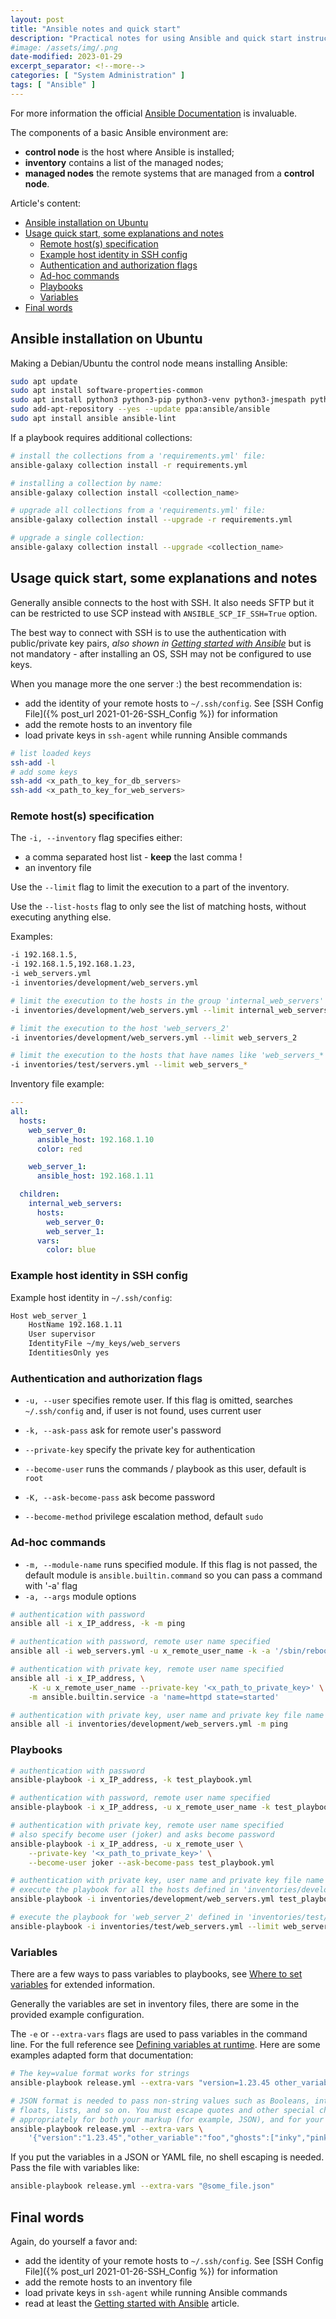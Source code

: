```yaml
---
layout: post
title: "Ansible notes and quick start"
description: "Practical notes for using Ansible and quick start instruction"
#image: /assets/img/.png
date-modified: 2023-01-29
excerpt_separator: <!--more-->
categories: [ "System Administration" ]
tags: [ "Ansible" ]
---
```


For more information the official [Ansible Documentation](https://docs.ansible.com/ansible/latest/index.html) is invaluable.

The components of a basic Ansible environment are:

- **control node** is the host where Ansible is installed;
- **inventory** contains a list of the managed nodes;
- **managed nodes** the remote systems that are managed from a **control node**.

Article's content:

- [Ansible installation on Ubuntu](#ansible-installation-on-ubuntu)
- [Usage quick start, some explanations and notes](#usage-quick-start-some-explanations-and-notes)
  - [Remote host(s) specification](#remote-hosts-specification)
  - [Example host identity in SSH config](#example-host-identity-in-ssh-config)
  - [Authentication and authorization flags](#authentication-and-authorization-flags)
  - [Ad-hoc commands](#ad-hoc-commands)
  - [Playbooks](#playbooks)
  - [Variables](#variables)
- [Final words](#final-words)

## Ansible installation on Ubuntu

Making a Debian/Ubuntu the control node means installing Ansible:

```sh
sudo apt update
sudo apt install software-properties-common
sudo apt install python3 python3-pip python3-venv python3-jmespath python3-psutil
sudo add-apt-repository --yes --update ppa:ansible/ansible
sudo apt install ansible ansible-lint
```

If a playbook requires additional collections:

```sh
# install the collections from a 'requirements.yml' file:
ansible-galaxy collection install -r requirements.yml

# installing a collection by name:
ansible-galaxy collection install <collection_name>

# upgrade all collections from a 'requirements.yml' file:
ansible-galaxy collection install --upgrade -r requirements.yml

# upgrade a single collection:
ansible-galaxy collection install --upgrade <collection_name>
```

## Usage quick start, some explanations and notes

Generally ansible connects to the host with SSH.
It also needs SFTP but it can be restricted to use SCP instead with `ANSIBLE_SCP_IF_SSH=True` option.

The best way to connect with SSH is to use the authentication with public/private key pairs,
*also shown in [Getting started with Ansible](https://docs.ansible.com/ansible/latest/getting_started/index.html)* but is not mandatory - after installing an OS, SSH may not be configured to use keys.

When you manage more the one server :) the best recommendation is:

- add the identity of your remote hosts to `~/.ssh/config`. See [SSH Config File]({% post_url 2021-01-26-SSH_Config %}) for information
- add the remote hosts to an inventory file
- load private keys in `ssh-agent` while running Ansible commands

```sh
# list loaded keys
ssh-add -l
# add some keys
ssh-add <x_path_to_key_for_db_servers>
ssh-add <x_path_to_key_for_web_servers>
```

### Remote host(s) specification

The `-i, --inventory` flag specifies either:

- a comma separated host list - **keep** the last comma !
- an inventory file

Use the `--limit` flag to limit the execution to a part of the inventory.

Use the `--list-hosts` flag to only see the list of matching hosts, without executing anything else.

Examples:

```sh
-i 192.168.1.5,
-i 192.168.1.5,192.168.1.23,
-i web_servers.yml
-i inventories/development/web_servers.yml

# limit the execution to the hosts in the group 'internal_web_servers'
-i inventories/development/web_servers.yml --limit internal_web_servers

# limit the execution to the host 'web_servers_2'
-i inventories/development/web_servers.yml --limit web_servers_2

# limit the execution to the hosts that have names like 'web_servers_*'
-i inventories/test/servers.yml --limit web_servers_*
```

Inventory file example:

```yaml
---
all:
  hosts:
    web_server_0:
      ansible_host: 192.168.1.10
      color: red

    web_server_1:
      ansible_host: 192.168.1.11

  children:
    internal_web_servers:
      hosts:
        web_server_0:
        web_server_1:
      vars:
        color: blue
```

### Example host identity in SSH config

Example host identity in `~/.ssh/config`:

```txt
Host web_server_1
    HostName 192.168.1.11
    User supervisor
    IdentityFile ~/my_keys/web_servers
    IdentitiesOnly yes
```

### Authentication and authorization flags

- `-u, --user` specifies remote user. If this flag is omitted, searches `~/.ssh/config` and, if user is not found, uses current user
- `-k, --ask-pass` ask for remote user's password
- `--private-key` specify the private key for authentication

- `--become-user` runs the commands / playbook as this user, default is `root`
- `-K, --ask-become-pass` ask become password
- `--become-method` privilege escalation method, default `sudo`

### Ad-hoc commands

- `-m, --module-name` runs specified module. If this flag is not passed, the default module is `ansible.builtin.command` so you can pass a command with '-a' flag
- `-a, --args` module options

```sh
# authentication with password
ansible all -i x_IP_address, -k -m ping

# authentication with password, remote user name specified
ansible all -i web_servers.yml -u x_remote_user_name -k -a '/sbin/reboot'

# authentication with private key, remote user name specified
ansible all -i x_IP_address, \
    -K -u x_remote_user_name --private-key '<x_path_to_private_key>' \
    -m ansible.builtin.service -a 'name=httpd state=started'

# authentication with private key, user name and private key file name from `~/.ssh/config`
ansible all -i inventories/development/web_servers.yml -m ping
```

### Playbooks

```sh
# authentication with password
ansible-playbook -i x_IP_address, -k test_playbook.yml

# authentication with password, remote user name specified
ansible-playbook -i x_IP_address, -u x_remote_user_name -k test_playbook.yml

# authentication with private key, remote user name specified
# also specify become user (joker) and asks become password
ansible-playbook -i x_IP_address, -u x_remote_user \
    --private-key '<x_path_to_private_key>' \
    --become-user joker --ask-become-pass test_playbook.yml

# authentication with private key, user name and private key file name from `~/.ssh/config`
# execute the playbook for all the hosts defined in 'inventories/development/web_servers.yml'
ansible-playbook -i inventories/development/web_servers.yml test_playbook.yml

# execute the playbook for 'web_server_2' defined in 'inventories/test/web_servers.yml'
ansible-playbook -i inventories/test/web_servers.yml --limit web_server_2 test_playbook.yml
```

### Variables

There are a few ways to pass variables to playbooks, see [Where to set variables](https://docs.ansible.com/ansible/latest/playbook_guide/playbooks_variables.html#where-to-set-variables) for extended information.

Generally the variables are set in inventory files, there are some in the provided example configuration.

The `-e` or `--extra-vars` flags are used to pass variables in the command line.
For the full reference see [Defining variables at runtime](https://docs.ansible.com/ansible/latest/playbook_guide/playbooks_variables.html#id37).
Here are some examples adapted form that documentation:

```sh
# The key=value format works for strings
ansible-playbook release.yml --extra-vars "version=1.23.45 other_variable=foo"

# JSON format is needed to pass non-string values such as Booleans, integers,
# floats, lists, and so on. You must escape quotes and other special characters
# appropriately for both your markup (for example, JSON), and for your shell
ansible-playbook release.yml --extra-vars \
    '{"version":"1.23.45","other_variable":"foo","ghosts":["inky","pinky","sue"]}'
```

If you put the variables in a JSON or YAML file, no shell escaping is needed. Pass the file with variables like:

```sh
ansible-playbook release.yml --extra-vars "@some_file.json"
```

## Final words

Again, do yourself a favor and:

- add the identity of your remote hosts to `~/.ssh/config`. See [SSH Config File]({% post_url 2021-01-26-SSH_Config %}) for information
- add the remote hosts to an inventory file
- load private keys in `ssh-agent` while running Ansible commands
- read at least the [Getting started with Ansible](https://docs.ansible.com/ansible/latest/getting_started/index.html) article.
